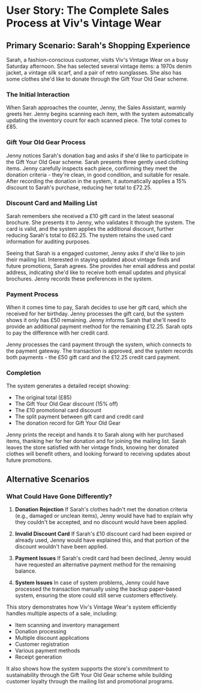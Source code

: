 # User Story: The Complete Sales Process at Viv's Vintage Wear

## Primary Scenario: Sarah's Shopping Experience

Sarah, a fashion-conscious customer, visits Viv's Vintage Wear on a busy Saturday afternoon. She has selected several vintage items: a 1970s denim jacket, a vintage silk scarf, and a pair of retro sunglasses. She also has some clothes she'd like to donate through the Gift Your Old Gear scheme.

### The Initial Interaction
When Sarah approaches the counter, Jenny, the Sales Assistant, warmly greets her. Jenny begins scanning each item, with the system automatically updating the inventory count for each scanned piece. The total comes to £85.

### Gift Your Old Gear Process
Jenny notices Sarah's donation bag and asks if she'd like to participate in the Gift Your Old Gear scheme. Sarah presents three gently used clothing items. Jenny carefully inspects each piece, confirming they meet the donation criteria - they're clean, in good condition, and suitable for resale. After recording the donation in the system, it automatically applies a 15% discount to Sarah's purchase, reducing her total to £72.25.

### Discount Card and Mailing List
Sarah remembers she received a £10 gift card in the latest seasonal brochure. She presents it to Jenny, who validates it through the system. The card is valid, and the system applies the additional discount, further reducing Sarah's total to £62.25. The system retains the used card information for auditing purposes.

Seeing that Sarah is a engaged customer, Jenny asks if she'd like to join their mailing list. Interested in staying updated about vintage finds and future promotions, Sarah agrees. She provides her email address and postal address, indicating she'd like to receive both email updates and physical brochures. Jenny records these preferences in the system.

### Payment Process
When it comes time to pay, Sarah decides to use her gift card, which she received for her birthday. Jenny processes the gift card, but the system shows it only has £50 remaining. Jenny informs Sarah that she'll need to provide an additional payment method for the remaining £12.25. Sarah opts to pay the difference with her credit card.

Jenny processes the card payment through the system, which connects to the payment gateway. The transaction is approved, and the system records both payments - the £50 gift card and the £12.25 credit card payment.

### Completion
The system generates a detailed receipt showing:
- The original total (£85)
- The Gift Your Old Gear discount (15% off)
- The £10 promotional card discount
- The split payment between gift card and credit card
- The donation record for Gift Your Old Gear

Jenny prints the receipt and hands it to Sarah along with her purchased items, thanking her for her donation and for joining the mailing list. Sarah leaves the store satisfied with her vintage finds, knowing her donated clothes will benefit others, and looking forward to receiving updates about future promotions.

## Alternative Scenarios

### What Could Have Gone Differently?

1. **Donation Rejection**
   If Sarah's clothes hadn't met the donation criteria (e.g., damaged or unclean items), Jenny would have had to explain why they couldn't be accepted, and no discount would have been applied.

2. **Invalid Discount Card**
   If Sarah's £10 discount card had been expired or already used, Jenny would have explained this, and that portion of the discount wouldn't have been applied.

3. **Payment Issues**
   If Sarah's credit card had been declined, Jenny would have requested an alternative payment method for the remaining balance.

4. **System Issues**
   In case of system problems, Jenny could have processed the transaction manually using the backup paper-based system, ensuring the store could still serve customers effectively.

This story demonstrates how Viv's Vintage Wear's system efficiently handles multiple aspects of a sale, including:
- Item scanning and inventory management
- Donation processing
- Multiple discount applications
- Customer registration
- Various payment methods
- Receipt generation

It also shows how the system supports the store's commitment to sustainability through the Gift Your Old Gear scheme while building customer loyalty through the mailing list and promotional programs.
